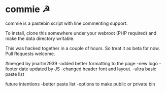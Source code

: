 # commie ☭

commie is a pastebin script with line commenting support.

To install, clone this somewhere under your webroot (PHP required) and make the data directory writable.

This was hacked together in a couple of hours. So treat it as beta for now. Pull Requests welcome.


#merged by jmartin2939
-added better formatting to the page
-new logo
-footer date updated by JS
-changed header font and layout.
-ultra basic paste list

future intentions
-better paste list
-options to make public or private bin
